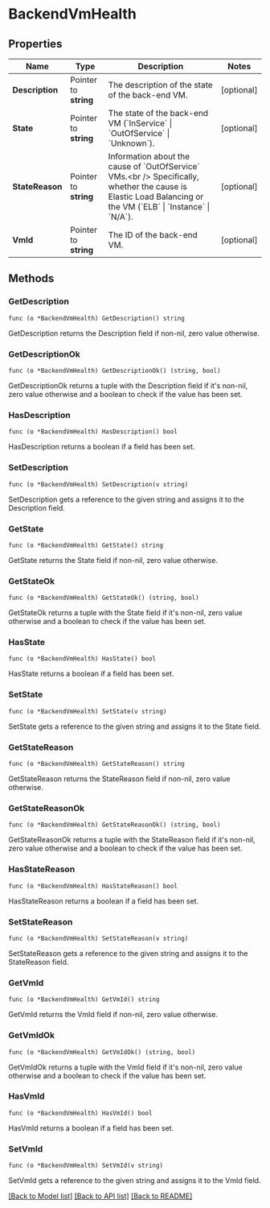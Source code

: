 # BackendVmHealth

## Properties

Name | Type | Description | Notes
------------ | ------------- | ------------- | -------------
**Description** | Pointer to **string** | The description of the state of the back-end VM. | [optional] 
**State** | Pointer to **string** | The state of the back-end VM (&#x60;InService&#x60; \\| &#x60;OutOfService&#x60; \\| &#x60;Unknown&#x60;). | [optional] 
**StateReason** | Pointer to **string** | Information about the cause of &#x60;OutOfService&#x60; VMs.&lt;br /&gt; Specifically, whether the cause is Elastic Load Balancing or the VM (&#x60;ELB&#x60; \\| &#x60;Instance&#x60; \\| &#x60;N/A&#x60;). | [optional] 
**VmId** | Pointer to **string** | The ID of the back-end VM. | [optional] 

## Methods

### GetDescription

`func (o *BackendVmHealth) GetDescription() string`

GetDescription returns the Description field if non-nil, zero value otherwise.

### GetDescriptionOk

`func (o *BackendVmHealth) GetDescriptionOk() (string, bool)`

GetDescriptionOk returns a tuple with the Description field if it's non-nil, zero value otherwise
and a boolean to check if the value has been set.

### HasDescription

`func (o *BackendVmHealth) HasDescription() bool`

HasDescription returns a boolean if a field has been set.

### SetDescription

`func (o *BackendVmHealth) SetDescription(v string)`

SetDescription gets a reference to the given string and assigns it to the Description field.

### GetState

`func (o *BackendVmHealth) GetState() string`

GetState returns the State field if non-nil, zero value otherwise.

### GetStateOk

`func (o *BackendVmHealth) GetStateOk() (string, bool)`

GetStateOk returns a tuple with the State field if it's non-nil, zero value otherwise
and a boolean to check if the value has been set.

### HasState

`func (o *BackendVmHealth) HasState() bool`

HasState returns a boolean if a field has been set.

### SetState

`func (o *BackendVmHealth) SetState(v string)`

SetState gets a reference to the given string and assigns it to the State field.

### GetStateReason

`func (o *BackendVmHealth) GetStateReason() string`

GetStateReason returns the StateReason field if non-nil, zero value otherwise.

### GetStateReasonOk

`func (o *BackendVmHealth) GetStateReasonOk() (string, bool)`

GetStateReasonOk returns a tuple with the StateReason field if it's non-nil, zero value otherwise
and a boolean to check if the value has been set.

### HasStateReason

`func (o *BackendVmHealth) HasStateReason() bool`

HasStateReason returns a boolean if a field has been set.

### SetStateReason

`func (o *BackendVmHealth) SetStateReason(v string)`

SetStateReason gets a reference to the given string and assigns it to the StateReason field.

### GetVmId

`func (o *BackendVmHealth) GetVmId() string`

GetVmId returns the VmId field if non-nil, zero value otherwise.

### GetVmIdOk

`func (o *BackendVmHealth) GetVmIdOk() (string, bool)`

GetVmIdOk returns a tuple with the VmId field if it's non-nil, zero value otherwise
and a boolean to check if the value has been set.

### HasVmId

`func (o *BackendVmHealth) HasVmId() bool`

HasVmId returns a boolean if a field has been set.

### SetVmId

`func (o *BackendVmHealth) SetVmId(v string)`

SetVmId gets a reference to the given string and assigns it to the VmId field.


[[Back to Model list]](../README.md#documentation-for-models) [[Back to API list]](../README.md#documentation-for-api-endpoints) [[Back to README]](../README.md)


